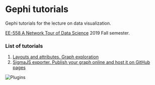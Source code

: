 # Gephi tutorials

Gephi tutorials for the lecture on data visualization.

[EE-558 A Network Tour of Data Science](https://edu.epfl.ch/coursebook/en/a-network-tour-of-data-science-EE-558) 2019 Fall semester.

### List of tutorials
1. [Layouts and attributes. Graph exploration](https://github.com/mizvol/gephi-tutorials/tree/master/Layouts)
2. [SigmaJS exporter. Publish your graph online and host it on GitHub pages](https://github.com/mizvol/gephi-tutorials/tree/master/SigmaJS%20exporter)

![Plugins](https://raw.githubusercontent.com/mizvol/gephi-tutorials/master/net.png)
